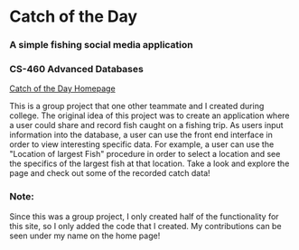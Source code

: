 # Catch of the Day
### A simple fishing social media application
### CS-460 Advanced Databases
[Catch of the Day Homepage](https://cs460.sou.edu/~liangz1/home.html "CotD")

This is a group project that one other teammate and I created during college. The original idea of this project was to create an application where a user could share and record fish caught on a fishing trip. As users input information into the database, a user can use the front end interface in order to view interesting specific data. For example, a user can use the "Location of largest Fish" procedure in order to select a location and see the specifics of the largest fish at that location. Take a look and explore the page and check out some of the recorded catch data!

### Note:

Since this was a group project, I only created half of the functionality for this site, so I only added the code that I created. My contributions can be seen under my name on the home page!